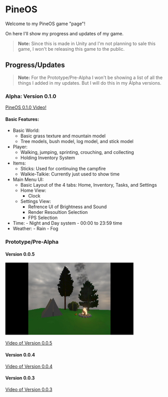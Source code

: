 # PineOS

Welcome to my PineOS game "page"!

On here I'll show my progress and updates of my game.

> **Note:**
> Since this is made in Unity and I'm not planning to sale this game, I won't be releasing this game to the public.

## Progress/Updates

> **Note:**
> For the Prototype/Pre-Alpha I won't be showing a list of all the things I added in my updates. But I will do this in my Alpha versions.

### Alpha: Version 0.1.0

[PineOS 0.1.0 Video!](https://youtu.be/5wdEpcv4Lk8)

#### Basic Features:
- Basic World:
    - Basic grass texture and mountain model
    - Tree models, bush model, log model, and stick model
- Player:
    - Walking, jumping, sprinting, crouching, and collecting
    - Holding Inventory System
- Items:
    - Sticks: Used for continuing the campfire
    - Walkie-Talkie: Currently just used to show time
- Main Menu UI:
    - Basic Layout of the 4 tabs: Home, Inventory, Tasks, and Settings
    - Home View:
        - Clock
    - Settings View:
        - Refrence UI of Brightness and Sound
        - Render Resoultion Selection
        - FPS Selection
- Time:
      - Night and Day system
      - 00:00 to 23:59 time
- Weather:
      - Rain
      - Fog


### Prototype/Pre-Alpha

#### Version 0.0.5

<img src="Images/TestFloorImg.jpg" alt="Alt text" width="400"/>

[Video of Version 0.0.5](https://youtu.be/T_1Ma_qONMg)

#### Version 0.0.4

[Video of Version 0.0.4](https://youtube.com/shorts/AyqOGQn6QGA)

#### Version 0.0.3

[Video of Version 0.0.3](https://youtu.be/IyE6XSGwjE0)
